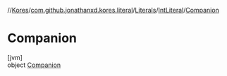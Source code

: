 //[Kores](../../../../../index.md)/[com.github.jonathanxd.kores.literal](../../../index.md)/[Literals](../../index.md)/[IntLiteral](../index.md)/[Companion](index.md)

# Companion

[jvm]\
object [Companion](index.md)
